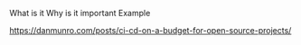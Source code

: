 What is it
Why is it important
Example


https://danmunro.com/posts/ci-cd-on-a-budget-for-open-source-projects/
